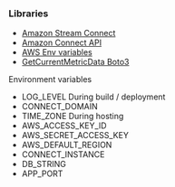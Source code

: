 ### Libraries
- [Amazon Stream Connect](https://github.com/amazon-connect/amazon-connect-streams/blob/master/Documentation.md#connectcore)
- [Amazon Connect API](https://docs.aws.amazon.com/connect/latest/APIReference/Welcome.html)
- [AWS Env variables](https://docs.aws.amazon.com/cli/latest/userguide/cli-configure-envvars.html)
- [GetCurrentMetricData Boto3](https://docs.aws.amazon.com/connect/latest/APIReference/API_GetCurrentMetricData.html)


Environment variables
- LOG_LEVEL
During build / deployment
- CONNECT_DOMAIN
- TIME_ZONE
During hosting
- AWS_ACCESS_KEY_ID
- AWS_SECRET_ACCESS_KEY
- AWS_DEFAULT_REGION
- CONNECT_INSTANCE
- DB_STRING
- APP_PORT
